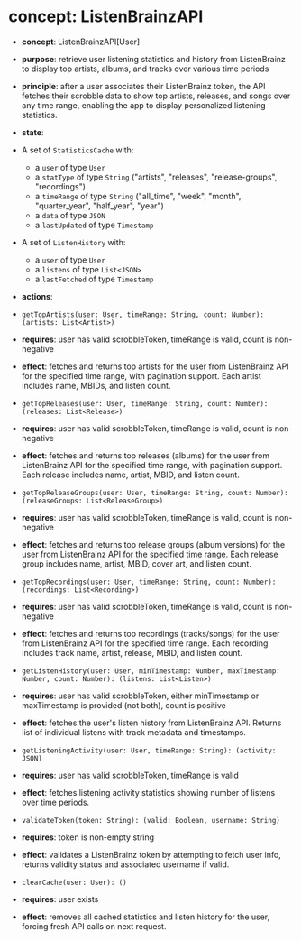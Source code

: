# concept: ListenBrainzAPI 

* **concept**: ListenBrainzAPI[User]

* **purpose**: retrieve user listening statistics and history from ListenBrainz to display top artists, albums, and tracks over various time periods

* **principle**: after a user associates their ListenBrainz token, the API fetches their scrobble data to show top artists, releases, and songs over any time range, enabling the app to display personalized listening statistics.

* **state**: 
 * A set of `StatisticsCache` with:
   * a `user` of type `User`
   * a `statType` of type `String` ("artists", "releases", "release-groups", "recordings")
   * a `timeRange` of type `String` ("all_time", "week", "month", "quarter_year", "half_year", "year")
   * a `data` of type `JSON`
   * a `lastUpdated` of type `Timestamp`
 * A set of `ListenHistory` with:
   * a `user` of type `User`
   * a `listens` of type `List<JSON>`
   * a `lastFetched` of type `Timestamp`

* **actions**:

 * `getTopArtists(user: User, timeRange: String, count: Number): (artists: List<Artist>)`
  * **requires**: user has valid scrobbleToken, timeRange is valid, count is non-negative
  * **effect**: fetches and returns top artists for the user from ListenBrainz API for the specified time range, with pagination support. Each artist includes name, MBIDs, and listen count.

 * `getTopReleases(user: User, timeRange: String, count: Number): (releases: List<Release>)`
  * **requires**: user has valid scrobbleToken, timeRange is valid, count is non-negative
  * **effect**: fetches and returns top releases (albums) for the user from ListenBrainz API for the specified time range, with pagination support. Each release includes name, artist, MBID, and listen count.

 * `getTopReleaseGroups(user: User, timeRange: String, count: Number): (releaseGroups: List<ReleaseGroup>)`
  * **requires**: user has valid scrobbleToken, timeRange is valid, count is non-negative
  * **effect**: fetches and returns top release groups (album versions) for the user from ListenBrainz API for the specified time range. Each release group includes name, artist, MBID, cover art, and listen count.

 * `getTopRecordings(user: User, timeRange: String, count: Number): (recordings: List<Recording>)`
  * **requires**: user has valid scrobbleToken, timeRange is valid, count is non-negative
  * **effect**: fetches and returns top recordings (tracks/songs) for the user from ListenBrainz API for the specified time range. Each recording includes track name, artist, release, MBID, and listen count.

 * `getListenHistory(user: User, minTimestamp: Number, maxTimestamp: Number, count: Number): (listens: List<Listen>)`
  * **requires**: user has valid scrobbleToken, either minTimestamp or maxTimestamp is provided (not both), count is positive
  * **effect**: fetches the user's listen history from ListenBrainz API. Returns list of individual listens with track metadata and timestamps.

 * `getListeningActivity(user: User, timeRange: String): (activity: JSON)`
  * **requires**: user has valid scrobbleToken, timeRange is valid
  * **effect**: fetches listening activity statistics showing number of listens over time periods.

 * `validateToken(token: String): (valid: Boolean, username: String)`
  * **requires**: token is non-empty string
  * **effect**: validates a ListenBrainz token by attempting to fetch user info, returns validity status and associated username if valid.

 * `clearCache(user: User): ()`
  * **requires**: user exists
  * **effect**: removes all cached statistics and listen history for the user, forcing fresh API calls on next request.
